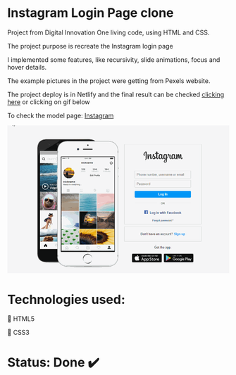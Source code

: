 # Instagram Login Page clone

Project from Digital Innovation One living code, using HTML and CSS.

The project purpose is recreate the Instagram login page

I implemented some features, like recursivity, slide animations, focus and hover details.

The example pictures in the project were getting from Pexels website.

The project deploy is in Netlify and the final result can be checked [clicking here](https://twitter-login-clone.netlify.app/) or clicking on gif below

To check the model page: [Instagram](https://www.instagram.com/)

[![](img/pitch.gif)](https://ventura-v.github.io/clone-instagram-login-page-html-css-dio/)

# Technologies used:
:small_orange_diamond: HTML5

:small_blue_diamond: CSS3

# Status: Done :heavy_check_mark:
